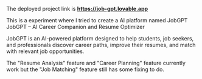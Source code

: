 The deployed project link is
**https://job-gpt.lovable.app**

This is a experiment where I tried to create a AI platform named JobGPT JobGPT – AI Career Companion and Resume Optimizer

JobGPT is an AI-powered platform designed to help students, job seekers, and professionals discover career paths, improve their resumes, and match with relevant job opportunities.

The "Resume Analysis" feature and "Career Planning" feature currently work but the "Job Matching" feature still has some fixing to do.
